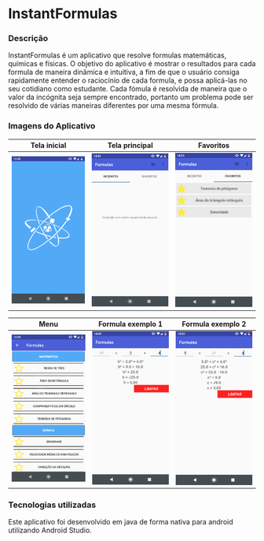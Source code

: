 # InstantFormulas

### Descrição ###

InstantFormulas é um aplicativo que resolve formulas matemáticas, químicas e físicas. O objetivo do aplicativo é mostrar o resultados para cada formula de maneira dinâmica e intuitiva, a fim de que o usuário consiga rapidamente entender o raciocínio de cada formula, e possa aplicá-las no seu cotidiano como estudante.
Cada fómula é resolvida de maneira que o valor da incógnita seja sempre encontrado, portanto um problema pode ser resolvido de várias maneiras diferentes por uma mesma fórmula.

### Imagens do Aplicativo ###

Tela inicial                                                  | Tela principal            |  Favoritos
:------------------------------------------------------------:|:-------------------------:|:-------------------------:
<img alt="Tela inicial" src="Screenshots/tela_inicial.png" width="200px" />      |  <img alt="Tela principal" src="Screenshots/tela_principal.png" width="200px" /> | <img alt="Favoritos" src="Screenshots/favoritos.png" width="200px" />


Menu                                                          | Formula exemplo 1         |  Formula exemplo 2
:------------------------------------------------------------:|:-------------------------:|:-------------------------:
<img alt="Menu" src="Screenshots/menu.png" width="200px" />   |  <img alt="Formula pitagoras" src="Screenshots/pitagoras.png" width="200px" /> | <img alt="Formula pitagoras 2" src="Screenshots/pitagoras2.png" width="200px" />

### Tecnologias utilizadas ###

Este aplicativo foi desenvolvido em java de forma nativa para android utilizando Android Studio.

